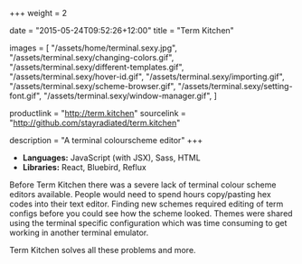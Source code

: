 +++
weight = 2

date = "2015-05-24T09:52:26+12:00"
title = "Term Kitchen"

images = [
    "/assets/home/terminal.sexy.jpg",
    "/assets/terminal.sexy/changing-colors.gif",
    "/assets/terminal.sexy/different-templates.gif",
    "/assets/terminal.sexy/hover-id.gif",
    "/assets/terminal.sexy/importing.gif",
    "/assets/terminal.sexy/scheme-browser.gif",
    "/assets/terminal.sexy/setting-font.gif",
    "/assets/terminal.sexy/window-manager.gif",
]

productlink = "http://term.kitchen"
sourcelink = "http://github.com/stayradiated/term.kitchen"

description = "A terminal colourscheme editor"
+++

- **Languages:** JavaScript (with JSX), Sass, HTML
- **Libraries:** React, Bluebird, Reflux

Before Term Kitchen there was a severe lack of terminal colour scheme editors
available. People would need to spend hours copy/pasting hex codes into their
text editor. Finding new schemes required editing of term configs before you
could see how the scheme looked. Themes were shared using the terminal specific
configuration which was time consuming to get working in another terminal
emulator.

Term Kitchen solves all these problems and more.
